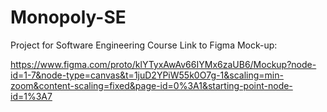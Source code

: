 # Monopoly-SE
Project for Software Engineering Course 
Link to Figma Mock-up:

https://www.figma.com/proto/klYTyxAwAv66IYMx6zaUB6/Mockup?node-id=1-7&node-type=canvas&t=1juD2YPiW55k0O7g-1&scaling=min-zoom&content-scaling=fixed&page-id=0%3A1&starting-point-node-id=1%3A7
